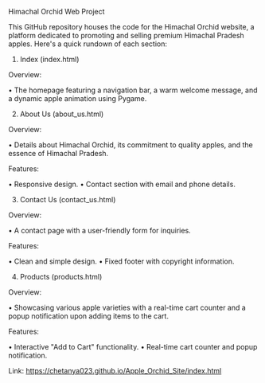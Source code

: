 Himachal Orchid Web Project

This GitHub repository houses the code for the Himachal Orchid website, a platform dedicated to promoting and selling premium Himachal Pradesh apples. 
Here's a quick rundown of each section:

1. Index (index.html)
   
Overview:

• The homepage featuring a navigation bar, a warm welcome message, and a dynamic apple animation using Pygame.

2. About Us (about_us.html)

Overview:

• Details about Himachal Orchid, its commitment to quality apples, and the essence of Himachal Pradesh.

Features:

• Responsive design.
• Contact section with email and phone details.

3. Contact Us (contact_us.html)
 
Overview:

• A contact page with a user-friendly form for inquiries.

Features:

• Clean and simple design.
• Fixed footer with copyright information.

4. Products (products.html)

Overview:

• Showcasing various apple varieties with a real-time cart counter and a popup notification upon adding items to the cart.

Features:

• Interactive "Add to Cart" functionality.
• Real-time cart counter and popup notification.

Link: https://chetanya023.github.io/Apple_Orchid_Site/index.html
